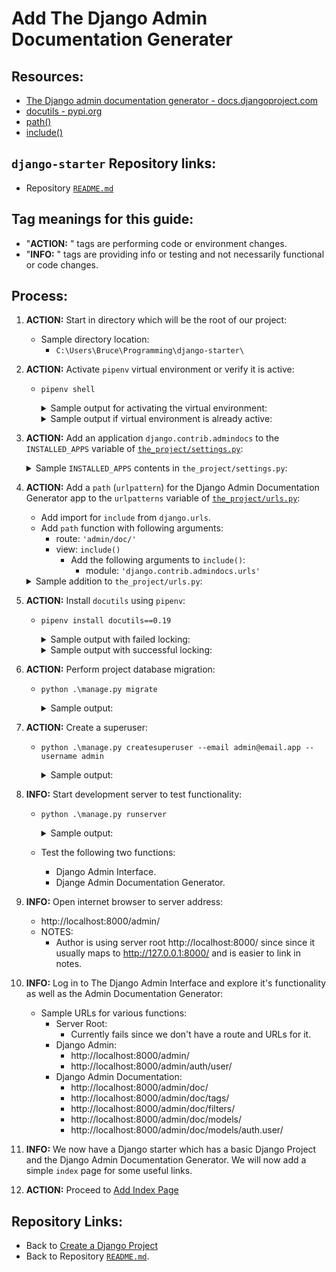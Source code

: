 # Add The Django Admin Documentation Generater

## Resources:
* [The Django admin documentation generator - docs.djangoproject.com](https://docs.djangoproject.com/en/4.1/ref/contrib/admin/admindocs/)
* [docutils - pypi.org](https://pypi.org/project/docutils/)
* [path()](https://docs.djangoproject.com/en/4.1/ref/urls/#path)
* [include()](https://docs.djangoproject.com/en/4.1/ref/urls/#include)

## `django-starter` Repository links:
* Repository [`README.md`](../README.md)

## Tag meanings for this guide:
* "**ACTION:** " tags are performing code or environment changes.
* "**INFO:** " tags are providing info or testing and not necessarily functional or code changes.


## Process:

1. **ACTION:** Start in directory which will be the root of our project:
    * Sample directory location:
        * `C:\Users\Bruce\Programming\django-starter\`

1. **ACTION:** Activate `pipenv` virtual environment or verify it is active:
    * `pipenv shell`
        <details>
        <summary>Sample output for activating the virtual environment:</summary>

            PS C:\Users\Bruce\Programming\django-starter> pipenv shell
            Launching subshell in virtual environment...
            PowerShell 7.2.6
            Copyright (c) Microsoft Corporation.

            https://aka.ms/powershell
            Type 'help' to get help.

            PS C:\Users\Bruce\Programming\django-starter>
        </details>

        <details>
        <summary>Sample output if virtual environment is already active:</summary>

            PS C:\Users\Bruce\Programming\django-starter> pipenv shell
            Shell for C:\Users\Bruce\.virtualenvs\django-starter-sM6xjp8- already activated.
            No action taken to avoid nested environments.
            PS C:\Users\Bruce\Programming\django-starter>
        </details>

1. **ACTION:** Add an application `django.contrib.admindocs` to the `INSTALLED_APPS` variable of [`the_project/settings.py`](../the_project/settings.py):
    <details>
    <summary>Sample <code>INSTALLED_APPS</code> contents in <code>the_project/settings.py</code>:</summary>

        INSTALLED_APPS = [
            #...
            'django.contrib.admindocs',
            #...
        ]
    </details>

1. **ACTION:** Add a `path` (`urlpattern`) for the Django Admin Documentation Generator app to the `urlpatterns` variable of [`the_project/urls.py`](../the_project/urls.py):
    * Add import for `include` from `django.urls`.
    * Add `path` function with following arguments:
        * route: `'admin/doc/'`
        * view: `include()`
            * Add the following arguments to `include()`:
                * module: `'django.contrib.admindocs.urls'`
    <details>
    <summary>Sample addition to <code>the_project/urls.py</code>:</summary>

        from django.urls import include

        urlpatterns = [
            #...
            path('admin/doc/', include('django.contrib.admindocs.urls')),
            #...
        ]
    </details>


1. **ACTION:** Install `docutils` using `pipenv`:
    * `pipenv install docutils==0.19`
        <details>
        <summary>Sample output with failed locking:</summary>

            PS C:\Users\Bruce\Programming\django-starter> pipenv install docutils==0.19
            Installing docutils==0.19...
            Adding docutils to Pipfile's [packages]...
            Installation Succeeded
            Pipfile.lock (036cf0) out of date, updating to (2d0928)...
            Locking [dev-packages] dependencies...
            Locking [packages] dependencies...
             Locking...Building requirements...
            Resolving dependencies...
            Locking Failed!

            Traceback (most recent call last):
              File "c:\users\bruce\.local\pipx\venvs\pipenv\lib\site-packages\pipenv\vendor\urllib3\connectionpool.py", line 699, in urlopen
                httplib_response = self._make_request(
              File "c:\users\bruce\.local\pipx\venvs\pipenv\lib\site-packages\pipenv\vendor\urllib3\connectionpool.py", line 382, in _make_request
                self._validate_conn(conn)
              File "c:\users\bruce\.local\pipx\venvs\pipenv\lib\site-packages\pipenv\vendor\urllib3\connectionpool.py", line 1010, in _validate_conn
                conn.connect()
              File "c:\users\bruce\.local\pipx\venvs\pipenv\lib\site-packages\pipenv\vendor\urllib3\connection.py", line 411, in connect
                self.sock = ssl_wrap_socket(
              File "c:\users\bruce\.local\pipx\venvs\pipenv\lib\site-packages\pipenv\vendor\urllib3\util\ssl_.py", line 449, in ssl_wrap_socket
                ssl_sock = _ssl_wrap_socket_impl(
              File "c:\users\bruce\.local\pipx\venvs\pipenv\lib\site-packages\pipenv\vendor\urllib3\util\ssl_.py", line 493, in _ssl_wrap_socket_impl
                return ssl_context.wrap_socket(sock, server_hostname=server_hostname)
              File "C:\Users\Bruce\AppData\Local\Programs\Python\Python310\lib\ssl.py", line 513, in wrap_socket
                return self.sslsocket_class._create(
              File "C:\Users\Bruce\AppData\Local\Programs\Python\Python310\lib\ssl.py", line 1071, in _create
                self.do_handshake()
              File "C:\Users\Bruce\AppData\Local\Programs\Python\Python310\lib\ssl.py", line 1342, in do_handshake
                self._sslobj.do_handshake()
            ConnectionResetError: [WinError 10054] An existing connection was forcibly closed by the remote host
            During handling of the above exception, another exception occurred:
            Traceback (most recent call last):
              File "C:\Users\Bruce\.local\pipx\venvs\pipenv\Lib\site-packages\pipenv\vendor\requests\adapters.py", line 439, in send
                resp = conn.urlopen(
              File "c:\users\bruce\.local\pipx\venvs\pipenv\lib\site-packages\pipenv\vendor\urllib3\connectionpool.py", line 755, in urlopen
                retries = retries.increment(
              File "c:\users\bruce\.local\pipx\venvs\pipenv\lib\site-packages\pipenv\vendor\urllib3\util\retry.py", line 532, in increment
                raise six.reraise(type(error), error, _stacktrace)
              File "c:\users\bruce\.local\pipx\venvs\pipenv\lib\site-packages\pipenv\vendor\urllib3\packages\six.py", line 769, in reraise
                raise value.with_traceback(tb)
              File "c:\users\bruce\.local\pipx\venvs\pipenv\lib\site-packages\pipenv\vendor\urllib3\connectionpool.py", line 699, in urlopen
                httplib_response = self._make_request(
              File "c:\users\bruce\.local\pipx\venvs\pipenv\lib\site-packages\pipenv\vendor\urllib3\connectionpool.py", line 382, in _make_request
                self._validate_conn(conn)
              File "c:\users\bruce\.local\pipx\venvs\pipenv\lib\site-packages\pipenv\vendor\urllib3\connectionpool.py", line 1010, in _validate_conn
                conn.connect()
              File "c:\users\bruce\.local\pipx\venvs\pipenv\lib\site-packages\pipenv\vendor\urllib3\connection.py", line 411, in connect
                self.sock = ssl_wrap_socket(
              File "c:\users\bruce\.local\pipx\venvs\pipenv\lib\site-packages\pipenv\vendor\urllib3\util\ssl_.py", line 449, in ssl_wrap_socket
                ssl_sock = _ssl_wrap_socket_impl(
              File "c:\users\bruce\.local\pipx\venvs\pipenv\lib\site-packages\pipenv\vendor\urllib3\util\ssl_.py", line 493, in _ssl_wrap_socket_impl
                return ssl_context.wrap_socket(sock, server_hostname=server_hostname)
              File "C:\Users\Bruce\AppData\Local\Programs\Python\Python310\lib\ssl.py", line 513, in wrap_socket
                return self.sslsocket_class._create(
              File "C:\Users\Bruce\AppData\Local\Programs\Python\Python310\lib\ssl.py", line 1071, in _create
                self.do_handshake()
              File "C:\Users\Bruce\AppData\Local\Programs\Python\Python310\lib\ssl.py", line 1342, in do_handshake
                self._sslobj.do_handshake()
            pipenv.vendor.urllib3.exceptions.ProtocolError: ('Connection aborted.', ConnectionResetError(10054, 'An existing connection was forcibly closed by the remote host', None, 10054, None))
            During handling of the above exception, another exception occurred:
            Traceback (most recent call last):
              File "C:\Users\Bruce\.local\pipx\venvs\pipenv\lib\site-packages\pipenv\resolver.py", line 766, in <module>
                main()
              File "C:\Users\Bruce\.local\pipx\venvs\pipenv\lib\site-packages\pipenv\resolver.py", line 760, in main
                _main(parsed.pre, parsed.clear, parsed.verbose, parsed.system, parsed.write,
              File "C:\Users\Bruce\.local\pipx\venvs\pipenv\lib\site-packages\pipenv\resolver.py", line 743, in _main
                resolve_packages(pre, clear, verbose, system, write, requirements_dir, packages, dev)
              File "C:\Users\Bruce\.local\pipx\venvs\pipenv\lib\site-packages\pipenv\resolver.py", line 704, in resolve_packages
                results, resolver = resolve(
              File "C:\Users\Bruce\.local\pipx\venvs\pipenv\lib\site-packages\pipenv\resolver.py", line 685, in resolve
                return resolve_deps(
              File "c:\users\bruce\.local\pipx\venvs\pipenv\lib\site-packages\pipenv\utils.py", line 1377, in resolve_deps
                results, hashes, markers_lookup, resolver, skipped = actually_resolve_deps(
              File "c:\users\bruce\.local\pipx\venvs\pipenv\lib\site-packages\pipenv\utils.py", line 1107, in actually_resolve_deps
                hashes = resolver.resolve_hashes()
              File "c:\users\bruce\.local\pipx\venvs\pipenv\lib\site-packages\pipenv\utils.py", line 981, in resolve_hashes
                self.hashes[ireq] = self.collect_hashes(ireq)
              File "c:\users\bruce\.local\pipx\venvs\pipenv\lib\site-packages\pipenv\utils.py", line 966, in collect_hashes
                hashes = self._get_hashes_from_pypi(ireq)
              File "c:\users\bruce\.local\pipx\venvs\pipenv\lib\site-packages\pipenv\utils.py", line 928, in _get_hashes_from_pypi
                r = session.get(pkg_url, timeout=10)
              File "C:\Users\Bruce\.local\pipx\venvs\pipenv\Lib\site-packages\pipenv\vendor\requests\sessions.py", line 555, in get
                return self.request('GET', url, **kwargs)
              File "C:\Users\Bruce\.local\pipx\venvs\pipenv\Lib\site-packages\pipenv\vendor\requests\sessions.py", line 542, in request
                resp = self.send(prep, **send_kwargs)
              File "C:\Users\Bruce\.local\pipx\venvs\pipenv\Lib\site-packages\pipenv\vendor\requests\sessions.py", line 655, in send
                r = adapter.send(request, **kwargs)
              File "C:\Users\Bruce\.local\pipx\venvs\pipenv\Lib\site-packages\pipenv\vendor\requests\adapters.py", line 498, in send
                raise ConnectionError(err, request=request)
            requests.exceptions.ConnectionError: ('Connection aborted.', ConnectionResetError(10054, 'An existing connection was forcibly closed by the remote host', None, 10054, None))

            PS C:\Users\Bruce\Programming\django-starter>
        </details>

        <details>
        <summary>Sample output with successful locking:</summary>

            PS C:\Users\Bruce\Programming\django-starter> pipenv install docutils==0.19
            Installing docutils==0.19...
            Adding docutils to Pipfile's [packages]...
            Installation Succeeded
            Pipfile.lock (036cf0) out of date, updating to (2d0928)...
            Locking [dev-packages] dependencies...
            Locking [packages] dependencies...
             Locking...Building requirements...
            Resolving dependencies...
            Success!
            Updated Pipfile.lock (2d0928)!
            Installing dependencies from Pipfile.lock (2d0928)...
              ================================ 0/0 - 00:00:00
            PS C:\Users\Bruce\Programming\django-starter>
        </details>

1. **ACTION:** Perform project database migration:
    * `python .\manage.py migrate`
        <details>
        <summary>Sample output:</summary>

            PS C:\Users\Bruce\Programming\django-starter> python .\manage.py migrate
            Operations to perform:
              Apply all migrations: admin, auth, contenttypes, sessions
            Running migrations:
              Applying contenttypes.0001_initial... OK
              Applying auth.0001_initial... OK
              Applying admin.0001_initial... OK
              Applying admin.0002_logentry_remove_auto_add... OK
              Applying admin.0003_logentry_add_action_flag_choices... OK
              Applying contenttypes.0002_remove_content_type_name... OK
              Applying auth.0002_alter_permission_name_max_length... OK
              Applying auth.0003_alter_user_email_max_length... OK
              Applying auth.0004_alter_user_username_opts... OK
              Applying auth.0005_alter_user_last_login_null... OK
              Applying auth.0006_require_contenttypes_0002... OK
              Applying auth.0007_alter_validators_add_error_messages... OK
              Applying auth.0008_alter_user_username_max_length... OK
              Applying auth.0009_alter_user_last_name_max_length... OK
              Applying auth.0010_alter_group_name_max_length... OK
              Applying auth.0011_update_proxy_permissions... OK
              Applying auth.0012_alter_user_first_name_max_length... OK
              Applying sessions.0001_initial... OK
            PS C:\Users\Bruce\Programming\django-starter>
        </details>

1. **ACTION:** Create a superuser:
    * `python .\manage.py createsuperuser --email admin@email.app --username admin`
        <details>
        <summary>Sample output:</summary>

            PS C:\Users\Bruce\Programming\django-starter> python .\manage.py createsuperuser --email admin@email.app --username admin
            Password:
            Password (again):
            This password is too common.
            Bypass password validation and create user anyway? [y/N]: y
            Superuser created successfully.
            PS C:\Users\Bruce\Programming\django-starter>
        </details>

1. **INFO:** Start development server to test functionality:
    * `python .\manage.py runserver`
        <details>
        <summary>Sample output:</summary>

            PS C:\Users\Bruce\Programming\django-starter> python .\manage.py runserver
            Watching for file changes with StatReloader
            Performing system checks...

            System check identified no issues (0 silenced).

            You have 18 unapplied migration(s). Your project may not work properly until you apply the migrations for app(s): admin, auth, contenttypes, sessions.
            Run 'python manage.py migrate' to apply them.
            September 17, 2022 - 21:26:21
            Django version 4.0, using settings 'the_project.settings'
            Starting development server at http://127.0.0.1:8000/
            Quit the server with CTRL-BREAK.
        </details>
    * Test the following two functions:
        * Django Admin Interface.
        * Djange Admin Documentation Generator.

1. **INFO:** Open internet browser to server address:
    * http://localhost:8000/admin/
    * NOTES:
        * Author is using server root http://localhost:8000/ since since it usually maps to http://127.0.0.1:8000/ and is easier to link in notes.

1. **INFO:** Log in to The Django Admin Interface and explore it's functionality as well as the Admin Documentation Generator:
    * Sample URLs for various functions:
        * Server Root:
            * Currently fails since we don't have a route and URLs for it.
        * Django Admin:
            * http://localhost:8000/admin/
            * http://localhost:8000/admin/auth/user/
        * Django Admin Documentation:
            * http://localhost:8000/admin/doc/
            * http://localhost:8000/admin/doc/tags/
            * http://localhost:8000/admin/doc/filters/
            * http://localhost:8000/admin/doc/models/
            * http://localhost:8000/admin/doc/models/auth.user/ 

1. **INFO:** We now have a Django starter which has a basic Django Project and the Django Admin Documentation Generator. We will now add a simple `index` page for some useful links.

1. **ACTION:** Proceed to [Add Index Page](./05_add_index_page.md)


## Repository Links:
* Back to [Create a Django Project](./03_create_django_project.md)
* Back to Repository [`README.md`](../README.md).
